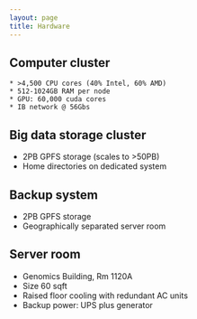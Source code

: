 ```yaml
---
layout: page
title: Hardware
---
```



## Computer cluster

    * >4,500 CPU cores (40% Intel, 60% AMD)
    * 512-1024GB RAM per node
    * GPU: 60,000 cuda cores
    * IB network @ 56Gbs

## Big data storage cluster

* 2PB GPFS storage (scales to >50PB)
* Home directories on dedicated system


## Backup system

* 2PB GPFS storage
* Geographically separated server room

## Server room

* Genomics Building, Rm 1120A
* Size 60 sqft
* Raised floor cooling with redundant AC units 
* Backup power: UPS plus generator

